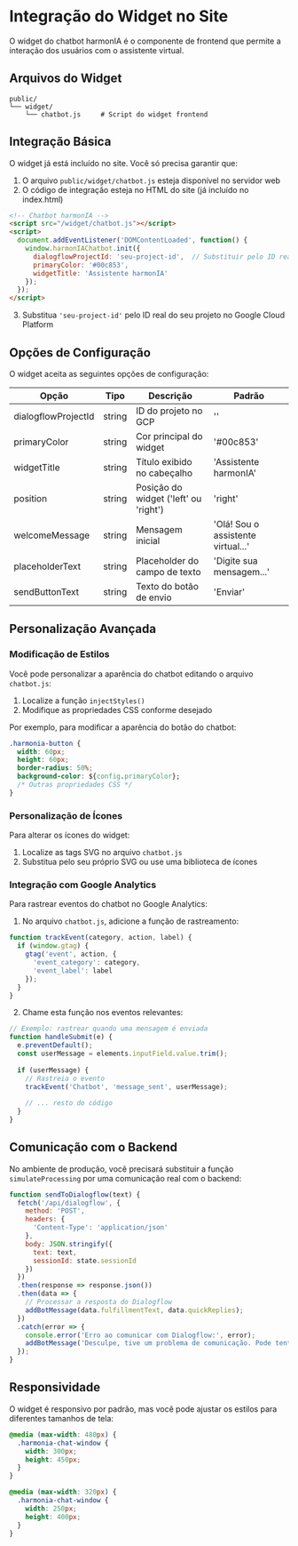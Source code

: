 
# Integração do Widget no Site

O widget do chatbot harmonIA é o componente de frontend que permite a interação dos usuários com o assistente virtual.

## Arquivos do Widget

```
public/
└── widget/
    └── chatbot.js     # Script do widget frontend
```

## Integração Básica

O widget já está incluído no site. Você só precisa garantir que:

1. O arquivo `public/widget/chatbot.js` esteja disponível no servidor web
2. O código de integração esteja no HTML do site (já incluído no index.html)

```html
<!-- Chatbot harmonIA -->
<script src="/widget/chatbot.js"></script>
<script>
  document.addEventListener('DOMContentLoaded', function() {
    window.harmonIAChatbot.init({
      dialogflowProjectId: 'seu-project-id',  // Substituir pelo ID real
      primaryColor: '#00c853',
      widgetTitle: 'Assistente harmonIA'
    });
  });
</script>
```

3. Substitua `'seu-project-id'` pelo ID real do seu projeto no Google Cloud Platform

## Opções de Configuração

O widget aceita as seguintes opções de configuração:

| Opção | Tipo | Descrição | Padrão |
|-------|------|-----------|--------|
| dialogflowProjectId | string | ID do projeto no GCP | '' |
| primaryColor | string | Cor principal do widget | '#00c853' |
| widgetTitle | string | Título exibido no cabeçalho | 'Assistente harmonIA' |
| position | string | Posição do widget ('left' ou 'right') | 'right' |
| welcomeMessage | string | Mensagem inicial | 'Olá! Sou o assistente virtual...' |
| placeholderText | string | Placeholder do campo de texto | 'Digite sua mensagem...' |
| sendButtonText | string | Texto do botão de envio | 'Enviar' |

## Personalização Avançada

### Modificação de Estilos

Você pode personalizar a aparência do chatbot editando o arquivo `chatbot.js`:

1. Localize a função `injectStyles()`
2. Modifique as propriedades CSS conforme desejado

Por exemplo, para modificar a aparência do botão do chatbot:

```css
.harmonia-button {
  width: 60px;
  height: 60px;
  border-radius: 50%;
  background-color: ${config.primaryColor};
  /* Outras propriedades CSS */
}
```

### Personalização de Ícones

Para alterar os ícones do widget:

1. Localize as tags SVG no arquivo `chatbot.js`
2. Substitua pelo seu próprio SVG ou use uma biblioteca de ícones

### Integração com Google Analytics

Para rastrear eventos do chatbot no Google Analytics:

1. No arquivo `chatbot.js`, adicione a função de rastreamento:

```javascript
function trackEvent(category, action, label) {
  if (window.gtag) {
    gtag('event', action, {
      'event_category': category,
      'event_label': label
    });
  }
}
```

2. Chame esta função nos eventos relevantes:

```javascript
// Exemplo: rastrear quando uma mensagem é enviada
function handleSubmit(e) {
  e.preventDefault();
  const userMessage = elements.inputField.value.trim();
  
  if (userMessage) {
    // Rastreia o evento
    trackEvent('Chatbot', 'message_sent', userMessage);
    
    // ... resto do código
  }
}
```

## Comunicação com o Backend

No ambiente de produção, você precisará substituir a função `simulateProcessing` por uma comunicação real com o backend:

```javascript
function sendToDialogflow(text) {
  fetch('/api/dialogflow', {
    method: 'POST',
    headers: {
      'Content-Type': 'application/json'
    },
    body: JSON.stringify({
      text: text,
      sessionId: state.sessionId
    })
  })
  .then(response => response.json())
  .then(data => {
    // Processar a resposta do Dialogflow
    addBotMessage(data.fulfillmentText, data.quickReplies);
  })
  .catch(error => {
    console.error('Erro ao comunicar com Dialogflow:', error);
    addBotMessage('Desculpe, tive um problema de comunicação. Pode tentar novamente?');
  });
}
```

## Responsividade

O widget é responsivo por padrão, mas você pode ajustar os estilos para diferentes tamanhos de tela:

```css
@media (max-width: 480px) {
  .harmonia-chat-window {
    width: 300px;
    height: 450px;
  }
}

@media (max-width: 320px) {
  .harmonia-chat-window {
    width: 250px;
    height: 400px;
  }
}
```
